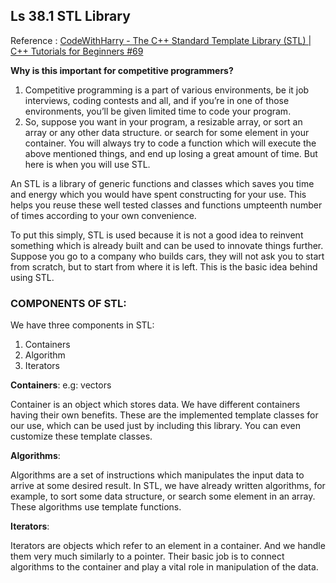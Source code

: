## Ls 38.1 STL Library

Reference : [CodeWithHarry - The C++ Standard Template Library (STL) | C++ Tutorials for Beginners #69](https://www.codewithharry.com/videos/cpp-tutorials-in-hindi-69/)

**Why is this important for competitive programmers?**

1. Competitive programming is a part of various environments, be it job interviews, coding contests and all, and if you’re in one of those environments, you’ll be given limited time to code your program.
2. So, suppose you want in your program, a resizable array, or sort an array or any other data structure. or search for some element in your container. You will always try to code a function which will execute the above mentioned things, and end up losing a great amount of time. But here is when you will use STL.

An STL is a library of generic functions and classes which saves you time and energy which you would have spent constructing for your use. This helps you reuse these well tested classes and functions umpteenth number of times according to your own convenience.

To put this simply, STL is used because it is not a good idea to reinvent something which is already built and can be used to innovate things further. Suppose you go to a company who builds cars, they will not ask you to start from scratch, but to start from where it is left. This is the basic idea behind using STL.

### COMPONENTS OF STL:

We have three components in STL:

1. Containers
2. Algorithm
3. Iterators

**Containers**:
e.g: vectors

Container is an object which stores data. We have different containers having their own benefits. These are the implemented template classes for our use, which can be used just by including this library. You can even customize these template classes.

**Algorithms**:

Algorithms are a set of instructions which manipulates the input data to arrive at some desired result. In STL, we have already written algorithms, for example, to sort some data structure, or search some element in an array. These algorithms use template functions.

**Iterators**:

Iterators are objects which refer to an element in a container. And we handle them very much similarly to a pointer. Their basic job is to connect algorithms to the container and play a vital role in manipulation of the data.
